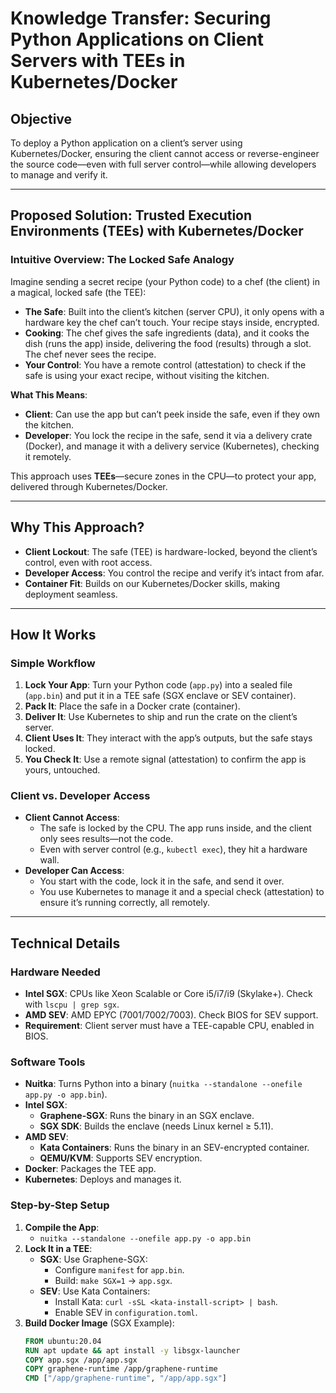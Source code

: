 # Knowledge Transfer: Securing Python Applications on Client Servers with TEEs in Kubernetes/Docker

## Objective
To deploy a Python application on a client’s server using Kubernetes/Docker, ensuring the client cannot access or reverse-engineer the source code—even with full server control—while allowing developers to manage and verify it.

---

## Proposed Solution: Trusted Execution Environments (TEEs) with Kubernetes/Docker

### Intuitive Overview: The Locked Safe Analogy
Imagine sending a secret recipe (your Python code) to a chef (the client) in a magical, locked safe (the TEE):
- **The Safe**: Built into the client’s kitchen (server CPU), it only opens with a hardware key the chef can’t touch. Your recipe stays inside, encrypted.
- **Cooking**: The chef gives the safe ingredients (data), and it cooks the dish (runs the app) inside, delivering the food (results) through a slot. The chef never sees the recipe.
- **Your Control**: You have a remote control (attestation) to check if the safe is using your exact recipe, without visiting the kitchen.

**What This Means**:
- **Client**: Can use the app but can’t peek inside the safe, even if they own the kitchen.
- **Developer**: You lock the recipe in the safe, send it via a delivery crate (Docker), and manage it with a delivery service (Kubernetes), checking it remotely.

This approach uses **TEEs**—secure zones in the CPU—to protect your app, delivered through Kubernetes/Docker.

---

## Why This Approach?
- **Client Lockout**: The safe (TEE) is hardware-locked, beyond the client’s control, even with root access.
- **Developer Access**: You control the recipe and verify it’s intact from afar.
- **Container Fit**: Builds on our Kubernetes/Docker skills, making deployment seamless.

---

## How It Works

### Simple Workflow
1. **Lock Your App**: Turn your Python code (`app.py`) into a sealed file (`app.bin`) and put it in a TEE safe (SGX enclave or SEV container).
2. **Pack It**: Place the safe in a Docker crate (container).
3. **Deliver It**: Use Kubernetes to ship and run the crate on the client’s server.
4. **Client Uses It**: They interact with the app’s outputs, but the safe stays locked.
5. **You Check It**: Use a remote signal (attestation) to confirm the app is yours, untouched.

### Client vs. Developer Access
- **Client Cannot Access**:
  - The safe is locked by the CPU. The app runs inside, and the client only sees results—not the code.
  - Even with server control (e.g., `kubectl exec`), they hit a hardware wall.
- **Developer Can Access**:
  - You start with the code, lock it in the safe, and send it over.
  - You use Kubernetes to manage it and a special check (attestation) to ensure it’s running correctly, all remotely.

---

## Technical Details

### Hardware Needed
- **Intel SGX**: CPUs like Xeon Scalable or Core i5/i7/i9 (Skylake+). Check with `lscpu | grep sgx`.
- **AMD SEV**: AMD EPYC (7001/7002/7003). Check BIOS for SEV support.
- **Requirement**: Client server must have a TEE-capable CPU, enabled in BIOS.

### Software Tools
- **Nuitka**: Turns Python into a binary (`nuitka --standalone --onefile app.py -o app.bin`).
- **Intel SGX**:
  - **Graphene-SGX**: Runs the binary in an SGX enclave.
  - **SGX SDK**: Builds the enclave (needs Linux kernel ≥ 5.11).
- **AMD SEV**:
  - **Kata Containers**: Runs the binary in an SEV-encrypted container.
  - **QEMU/KVM**: Supports SEV encryption.
- **Docker**: Packages the TEE app.
- **Kubernetes**: Deploys and manages it.

### Step-by-Step Setup
1. **Compile the App**:
   - `nuitka --standalone --onefile app.py -o app.bin`
2. **Lock It in a TEE**:
   - **SGX**: Use Graphene-SGX:
     - Configure `manifest` for `app.bin`.
     - Build: `make SGX=1` → `app.sgx`.
   - **SEV**: Use Kata Containers:
     - Install Kata: `curl -sSL <kata-install-script> | bash`.
     - Enable SEV in `configuration.toml`.
3. **Build Docker Image** (SGX Example):
   ```dockerfile
   FROM ubuntu:20.04
   RUN apt update && apt install -y libsgx-launcher
   COPY app.sgx /app/app.sgx
   COPY graphene-runtime /app/graphene-runtime
   CMD ["/app/graphene-runtime", "/app/app.sgx"]
